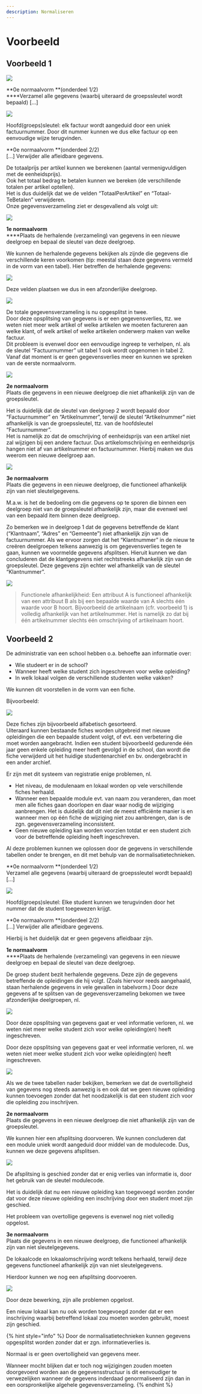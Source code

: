 ```yaml
---
description: Normaliseren
---
```


# Voorbeeld

## **Voorbeeld 1**

![](<../../.gitbook/assets/databanken-intro-afbeelding-6 (4) (2).JPG>)

**0e normaalvorm **(onderdeel 1/2)\
****Verzamel alle gegevens (waarbij uiteraard de groepssleutel wordt bepaald) \[...]

![](<../../.gitbook/assets/databanken-intro-afbeelding-7 (1).JPG>)

Hoofd(groeps)sleutel: elk factuur wordt aangeduid door een uniek factuurnummer. Door dit nummer kunnen we dus elke factuur op een eenvoudige wijze terugvinden.

**0e normaalvorm **(onderdeel 2/2)\
\[...] Verwijder alle afleidbare gegevens.

De totaalprijs per artikel kunnen we berekenen (aantal vermenigvuldigen met de eenheidsprijs). \
Ook het totaal bedrag te betalen kunnen we bereken (de verschillende totalen per artikel optellen). \
Het is dus duidelijk dat we de velden “TotaalPerArtikel” en “Totaal- TeBetalen” verwijderen. \
Onze gegevensverzameling ziet er desgevallend als volgt uit:

![](<../../.gitbook/assets/image (26).png>)

**1e normaalvorm**\
****Plaats de herhalende (verzameling) van gegevens in een nieuwe deelgroep en bepaal de sleutel van deze deelgroep.&#x20;

We kunnen de herhalende gegevens bekijken als zijnde die gegevens die verschillende keren voorkomen (tip: meestal staan deze gegevens vermeld in de vorm van een tabel). Hier betreffen de herhalende gegevens:

![](<../../.gitbook/assets/image (68).png>)

Deze velden plaatsen we dus in een afzonderlijke deelgroep.

![](<../../.gitbook/assets/image (64).png>)

De totale gegevensverzameling is nu opgesplitst in twee. \
Door deze opsplitsing van gegevens is er een gegevensverlies, ttz. we weten niet meer welk artikel of welke artikelen we moeten factureren aan welke klant, of welk artikel of welke artikelen onderwerp maken van welke factuur. \
Dit probleem is evenwel door een eenvoudige ingreep te verhelpen, nl. als de sleutel “Factuurnummer” uit tabel 1 ook wordt opgenomen in tabel 2. \
Vanaf dat moment is er geen gegevensverlies meer en kunnen we spreken van de eerste normaalvorm.

![](<../../.gitbook/assets/image (63) (2).png>)

**2e normaalvorm**\
Plaats die gegevens in een nieuwe deelgroep die niet afhankelijk zijn van de groepsleutel.&#x20;

Het is duidelijk dat de sleutel van deelgroep 2 wordt bepaald door “Factuurnummer” en “Artikelnummer”, terwijl de sleutel “Artikelnummer” niet afhankelijk is van de groepssleutel, ttz. van de hoofdsleutel “Factuurnummer”. \
Het is namelijk zo dat de omschrijving of eenheidsprijs van een artikel niet zal wijzigen bij een andere factuur. Dus artikelomschrijving en eenheidsprijs hangen niet af van artikelnummer en factuurnummer. Hierbij maken we dus weerom een nieuwe deelgroep aan.

![](<../../.gitbook/assets/image (2).png>)

**3e normaalvorm**\
Plaats die gegevens in een nieuwe deelgroep, die functioneel afhankelijk zijn van niet sleutelgegevens.

M.a.w. is het de bedoeling om die gegevens op te sporen die binnen een deelgroep niet van de groepsleutel afhankelijk zijn, maar die evenwel wel van een bepaald item binnen deze deelgroep.

Zo bemerken we in deelgroep 1 dat de gegevens betreffende de klant (“Klantnaam”, “Adres” en “Gemeente”) niet afhankelijk zijn van de factuurnummer. Als we ervoor zorgen dat het “Klantnummer” in de nieuw te creëren deelgroepen telkens aanwezig is om gegevensverlies tegen te gaan, kunnen we voormelde gegevens afsplitsen. Hieruit kunnen we dan concluderen dat de klantgegevens niet rechtstreeks afhankelijk zijn van de groepsleutel. Deze gegevens zijn echter wel afhankelijk van de sleutel “Klantnummer”.

![](<../../.gitbook/assets/image (6) (1).png>)

> Functionele afhankelijkheid: Een attribuut A is functioneel afhankelijk van een attribuut B als bij een bepaalde waarde van A slechts één waarde voor B hoort. Bijvoorbeeld de artikelnaam (cfr. voorbeeld 1) is volledig afhankelijk van het artikelnummer. Het is namelijk zo dat bij één artikelnummer slechts één omschrijving of artikelnaam hoort.

## Voorbeeld 2

De administratie van een school hebben o.a. behoefte aan informatie over:

* Wie studeert er in de school?
* Wanneer heeft welke student zich ingeschreven voor welke opleiding?
* In welk lokaal volgen de verschillende studenten welke vakken?

We kunnen dit voorstellen in de vorm van een fiche.&#x20;

Bijvoorbeeld:

![](<../../.gitbook/assets/image (7).png>)

Deze fiches zijn bijvoorbeeld alfabetisch gesorteerd. \
Uiteraard kunnen bestaande fiches worden uitgebreid met nieuwe opleidingen die een bepaalde student volgt, of evt. een verbetering die moet worden aangebracht. Indien een student bijvoorbeeld gedurende één jaar geen enkele opleiding meer heeft gevolgd in de school, dan wordt die fiche verwijderd uit het huidige studentenarchief en bv. ondergebracht in een ander archief.&#x20;

Er zijn met dit systeem van registratie enige problemen, nl.&#x20;

* Het niveau, de modulenaam en lokaal worden op vele verschillende fiches herhaald.
* Wanneer een bepaalde module evt. van naam zou veranderen, dan moet men alle fiches gaan doorlopen en daar waar nodig de wijziging aanbrengen. Het is duidelijk dat dit niet de meest efficiënte manier is en wanneer men op één fiche de wijziging niet zou aanbrengen, dan is de zgn. gegevensverzameling inconsistent.
* Geen nieuwe opleiding kan worden voorzien totdat er een student zich voor de betreffende opleiding heeft ingeschreven.

Al deze problemen kunnen we oplossen door de gegevens in verschillende tabellen onder te brengen, en dit met behulp van de normalisatietechnieken.

**0e normaalvorm **(onderdeel 1/2)\
Verzamel alle gegevens (waarbij uiteraard de groepssleutel wordt bepaald) \[...]

![](<../../.gitbook/assets/image (18).png>)

Hoofd(groeps)sleutel: Elke student kunnen we terugvinden door het nummer dat de student toegewezen krijgt.

**0e normaalvorm **(onderdeel 2/2)\
\[...] Verwijder alle afleidbare gegevens.

Hierbij is het duidelijk dat er geen gegevens afleidbaar zijn.

**1e normaalvorm**\
****Plaats de herhalende (verzameling) van gegevens in een nieuwe deelgroep en bepaal de sleutel van deze deelgroep.&#x20;

De groep student bezit herhalende gegevens. Deze zijn de gegevens betreffende de opleidingen die hij volgt. (Zoals hiervoor reeds aangehaald, staan herhalende gegevens in vele gevallen in tabelvorm.) Door deze gegevens af te splitsen van de gegevensverzameling bekomen we twee afzonderlijke deelgroepen, nl.

![](<../../.gitbook/assets/image (57).png>)

Door deze opsplitsing van gegevens gaat er veel informatie verloren, nl. we weten niet meer welke student zich voor welke opleiding(en) heeft ingeschreven.

Door deze opsplitsing van gegevens gaat er veel informatie verloren, nl. we weten niet meer welke student zich voor welke opleiding(en) heeft ingeschreven.

![](<../../.gitbook/assets/image (43).png>)

Als we de twee tabellen nader bekijken, bemerken we dat de overtolligheid van gegevens nog steeds aanwezig is en ook dat we geen nieuwe opleiding kunnen toevoegen zonder dat het noodzakelijk is dat een student zich voor die opleiding zou inschrijven.

**2e normaalvorm**\
Plaats die gegevens in een nieuwe deelgroep die niet afhankelijk zijn van de groepsleutel.&#x20;

We kunnen hier een afsplitsing doorvoeren. We kunnen concluderen dat een module uniek wordt aangeduid door middel van de modulecode. Dus, kunnen we deze gegevens afsplitsen.

![](<../../.gitbook/assets/image (59).png>)

De afsplitsing is geschied zonder dat er enig verlies van informatie is, door het gebruik van de sleutel modulecode.&#x20;

Het is duidelijk dat nu een nieuwe opleiding kan toegevoegd worden zonder dat voor deze nieuwe opleiding een inschrijving door een student moet zijn geschied.&#x20;

Het probleem van overtollige gegevens is evenwel nog niet volledig opgelost.

**3e normaalvorm**\
Plaats die gegevens in een nieuwe deelgroep, die functioneel afhankelijk zijn van niet sleutelgegevens.

De lokaalcode en lokaalomschrijving wordt telkens herhaald, terwijl deze gegevens functioneel afhankelijk zijn van niet sleutelgegevens.&#x20;

Hierdoor kunnen we nog een afsplitsing doorvoeren.

![](<../../.gitbook/assets/image (69) (1).png>)

Door deze bewerking, zijn alle problemen opgelost.&#x20;

Een nieuw lokaal kan nu ook worden toegevoegd zonder dat er een inschrijving waarbij betreffend lokaal zou moeten worden gebruikt, moest zijn geschied.

{% hint style="info" %}
Door de normalisatietechnieken kunnen gegevens opgesplitst worden zonder dat er zgn. informatieverlies is.

Normaal is er geen overtolligheid van gegevens meer.&#x20;

Wanneer mocht blijken dat er toch nog wijzigingen zouden moeten doorgevoerd worden aan de gegevensstructuur is dit eenvoudiger te verwezelijken wanneer de gegevens inderdaad genormaliseerd zijn dan in een oorspronkelijke algehele gegevensverzameling.
{% endhint %}
